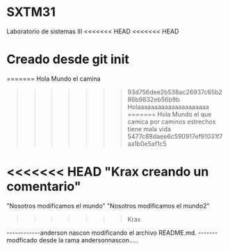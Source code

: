 # SXTM31
Laboratorio de sistemas III
<<<<<<< HEAD
<<<<<<< HEAD
# Creado desde git init

=======
Hola Mundo el camina
>>>>>>> 93d756dee2b538ac26937c65b286b9832eb56b9b
Holaaaaaaaaaaaaaaaaaaaaa
=======
Hola Mundo el que camica por caminos estrechos
tiene mala vida
>>>>>>> 5477c88daee6c590917ef91031f7aa1b0e5af1c5

<<<<<<< HEAD
"Krax creando un comentario"
=======
"Nosotros modificamos el mundo"
"Nosotros modificamos el mundo2"
>>>>>>> Krax
 

------------anderson nascon modificando el archivo README.md.
-------modficado desde la rama andersonnascon.....
